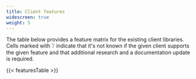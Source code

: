 ```yaml
---
title: Client features
widescreen: true
weight: 5
---
```


The table below provides a feature matrix for the existing client libraries. Cells marked with ❔ indicate that it's not known if the given client supports the given feature and that additional research and a documentation update is required.

{{< featuresTable >}}
